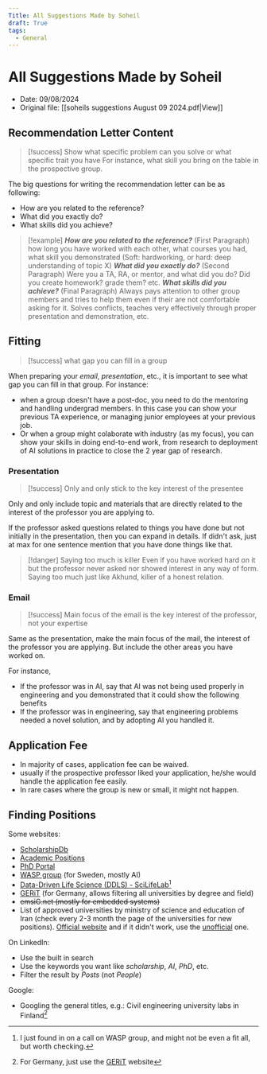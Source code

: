```yaml
---
Title: All Suggestions Made by Soheil
draft: True
tags:
  - General
---
```

# All Suggestions Made by Soheil

- Date: 09/08/2024
- Original file: [[soheils suggestions  August 09 2024.pdf|View]]

## Recommendation Letter Content

>[!success] Show what specific problem can you solve or what specific trait you have
>For instance, what skill you bring on the table in the prospective group.

The big questions for writing the recommendation letter can be as following:
- How are you related to the reference?
- What did you exactly do?
- What skills did you achieve?

>[!example]
>***How are you related to the reference?*** (First Paragraph) how long you have worked with each other, what courses you had, what skill you demonstrated (Soft: hardworking, or hard: deep understanding of topic X)
>***What did you exactly do?*** (Second Paragraph) Were you a TA, RA, or mentor, and what did you do? Did you create homework? grade them? etc.
>***What skills did you achieve?*** (Final Paragraph) Always pays attention to other group members and tries to help them even if their are not comfortable asking for it. Solves conflicts, teaches very effectively through proper presentation and demonstration, etc.

## Fitting

>[!success] what gap you can fill in a group

When preparing your *email*, *presentation*, etc., it is important to see what gap you can fill in that group. For instance:
- when a group doesn't have a post-doc, you need to do the mentoring and handling undergrad members. In this case you can show your previous TA experience, or managing junior employees at your previous job.
- Or when a group might colaborate with industry (as my focus), you can show your skills in doing end-to-end work, from research to deployment of AI solutions in practice to close the 2 year gap of research.

### Presentation

>[!success] Only and only stick to the key interest of the presentee

Only and only include topic and materials that are directly related to the interest of the professor you are applying to.

If the professor asked questions related to things you have done but not initially in the presentation, then you can expand in details. If didn't ask, just at max for one sentence mention that you have done things like that.

>[!danger] Saying too much is killer
>Even if you have worked hard on it but the professor never asked nor showed interest in any way of form. Saying too much just like Akhund, killer of a honest relation.

### Email

>[!success] Main focus of the email is the key interest of the professor, not your expertise

Same as the presentation, make the main focus of the mail, the interest of the professor you are applying. But include the other areas you have worked on.

For instance,
- If the professor was in AI, say that AI was not being used properly in engineering and you demonstrated that it could show the following benefits 
- If the professor was in engineering, say that engineering problems needed a novel solution, and by adopting AI you handled it.

## Application Fee

- In majority of cases, application fee can be waived.
- usually if the prospective professor liked your application, he/she would handle the application fee easily.
- In rare cases where the group is new or small, it might not happen.

## Finding Positions

Some websites:
- [ScholarshipDb](https://scholarshipdb.net/)
- [Academic Positions](https://academicpositions.com/)
- [PhD Portal](https://phdportal.com)
- [WASP group](https://wasp-sweden.org/) (for Sweden, mostly AI)
- [Data-Driven Life Science (DDLS) - SciLifeLab](https://www.scilifelab.se/data-driven/)[^1]
- [GERiT](https://gerit.org) (for Germany, allows filtering all universities by degree and field)
- ~~emsiG.net (mostly for embedded systems)~~
- List of approved universities by ministry of science and education of Iran (check every 2-3 month the page of the universities for new positions). [Official website](https://grad.saorg.ir/portal/home/?272052/%D8%AF%D8%A7%D9%86%D8%B4%DA%AF%D8%A7%D9%87-%D9%87%D8%A7%DB%8C-%D9%85%D9%88%D8%B1%D8%AF-%D8%AA%D8%A7%DB%8C%DB%8C%D8%AF) and if it didn't work, use the [unofficial](https://raahjoo.com/approved-universities-ministry/) one.

On LinkedIn:
- Use the built in search
- Use the keywords you want like *scholarship*, *AI*, *PhD*, etc.
- Filter the result by *Posts* (not *People*)

Google:
- Googling the general titles, e.g.: Civil engineering university labs in Finland[^2]

[^1]: I just found in on a call on WASP group, and might not be even a fit all, but worth checking.
[^2]: For Germany, just use the [GERiT](https://gerit.org) website
